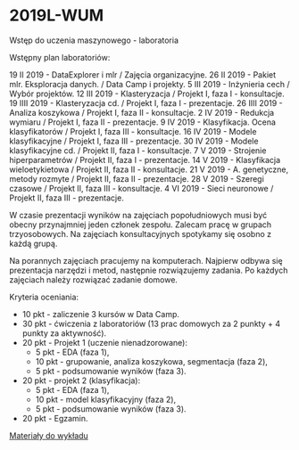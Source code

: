 # 2019L-WUM
Wstęp do uczenia maszynowego - laboratoria

Wstępny plan laboratoriów:

19 II 2019 - DataExplorer i mlr / Zajęcia organizacyjne.
26 II 2019 - Pakiet mlr. Eksploracja danych. / Data Camp i projekty.
5 III 2019 - Inżynieria cech / Wybór projektów.
12 III 2019 - Klasteryzacja / Projekt I, faza  I - konsultacje.
19 IIII 2019 - Klasteryzacja cd. / Projekt I, faza I - prezentacje.
26 IIII 2019 - Analiza koszykowa / Projekt I, faza II - konsultacje.
2 IV 2019 - Redukcja wymiaru / Projekt I, faza II - prezentacje.
9 IV 2019 - Klasyfikacja. Ocena klasyfikatorów / Projekt I, faza III - konsultacje.
16 IV 2019 - Modele klasyfikacyjne / Projekt I, faza III - prezentacje.
30 IV 2019 - Modele klasyfikacyjne cd. / Projekt II, faza I - konsultacje.
7 V 2019 - Strojenie hiperparametrów / Projekt II, faza I - prezentacje.
14 V 2019 - Klasyfikacja wieloetykietowa / Projekt II, faza II - konsultacje.
21 V 2019 - A. genetyczne, metody rozmyte / Projekt II, faza II - prezentacje.
28 V 2019 - Szeregi czasowe / Projekt II, faza III - konsultacje.
4 VI 2019 - Sieci neuronowe / Projekt II, faza III - prezentacje.

W czasie prezentacji wyników na zajęciach popołudniowych musi być obecny przynajmniej jeden członek zespołu.
Zalecam pracę w grupach trzyosobowych.
Na zajęciach konsultacyjnych spotykamy się osobno z każdą grupą.

Na porannych zajęciach pracujemy na komputerach. Najpierw odbywa się prezentacja narzędzi i metod, następnie rozwiązujemy zadania. Po każdych zajęciach należy rozwiązać zadanie domowe.

Kryteria oceniania: 

- 10 pkt - zaliczenie 3 kursów w Data Camp.
- 30 pkt - ćwiczenia z laboratoriów (13 prac domowych za 2 punkty + 4 punkty za aktywność).
- 20 pkt - Projekt 1 (uczenie nienadzorowane):
  - 5 pkt - EDA (faza 1),
  - 10 pkt - grupowanie, analiza koszykowa, segmentacja (faza 2),
  - 5 pkt - podsumowanie wyników (faza 3).
- 20 pkt - projekt 2 (klasyfikacja):
  - 5 pkt - EDA (faza 1),
  - 10 pkt - model klasyfikacyjny (faza 2),
  - 5 pkt - podsumowanie wyników (faza 3).
- 20 pkt - Egzamin.

[Materiały do wykładu](https://github.com/awroble/DataMining/tree/master/MINI_2016)
